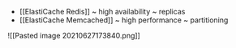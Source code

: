 - [[ElastiCache Redis]] ~ high availability ~ replicas
- [[ElastiCache Memcached]] ~ high performance ~ partitioning

![[Pasted image 20210627173840.png]]
